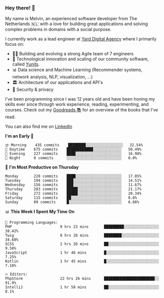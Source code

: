 ### Hey there! 👋

My name is Melvin, an experienced software developer from The Netherlands 🇳🇱 with a love for building great applications and solving complex problems in domains with a social purpose. 

I currently work as a lead engineer at [Yard Digital Agency](https://github.com/yardinternet) where I primarily focus on:

* 👏🏼 Building and evolving a strong Agile team of 7 engineers
* 🚀 Technological innovation and scaling of our community software, called [Yunits](https://www.yunits.com/).
* 📊 Data science and Machine Learning (Recommender systems, network analysis, NLP, visualization, ...)
* 🏛 Architecture of our applications and API's
* 🔐 Security & privacy

I've been programming since I was 12 years old and have been honing my skills ever since through work experience, reading, experimenting, and courses.
Check out my [Goodreads 📚](https://goodreads.com/melvinkoopmans) for an overview of the books that I've read. 

You can also find me on [LinkedIn](https://www.linkedin.com/in/melvinkoopmans)

<!--START_SECTION:waka-->
**I'm an Early 🐤** 

```text
🌞 Morning    435 commits    ████████░░░░░░░░░░░░░░░░░   32.54% 
🌆 Daytime    675 commits    ████████████░░░░░░░░░░░░░   50.49% 
🌃 Evening    227 commits    ████░░░░░░░░░░░░░░░░░░░░░   16.98% 
🌙 Night      0 commits      ░░░░░░░░░░░░░░░░░░░░░░░░░   0.0%

```
📅 **I'm Most Productive on Thursday** 

```text
Monday       228 commits    ████░░░░░░░░░░░░░░░░░░░░░   17.05% 
Tuesday      194 commits    ███░░░░░░░░░░░░░░░░░░░░░░   14.51% 
Wednesday    156 commits    ███░░░░░░░░░░░░░░░░░░░░░░   11.67% 
Thursday     283 commits    █████░░░░░░░░░░░░░░░░░░░░   21.17% 
Friday       272 commits    █████░░░░░░░░░░░░░░░░░░░░   20.34% 
Saturday     115 commits    ██░░░░░░░░░░░░░░░░░░░░░░░   8.6% 
Sunday       89 commits     █░░░░░░░░░░░░░░░░░░░░░░░░   6.66%

```


📊 **This Week I Spent My Time On** 

```text
💬 Programming Languages: 
PHP                      9 hrs 23 mins       █████████░░░░░░░░░░░░░░░░   38.42% 
Twig                     8 hrs 28 mins       ████████░░░░░░░░░░░░░░░░░   34.68% 
SCSS                     2 hrs 20 mins       ██░░░░░░░░░░░░░░░░░░░░░░░   9.58% 
JavaScript               1 hr 46 mins        █░░░░░░░░░░░░░░░░░░░░░░░░   7.25% 
Kotlin                   1 hr 45 mins        █░░░░░░░░░░░░░░░░░░░░░░░░   7.18%

🔥 Editors: 
PhpStorm                 22 hrs 26 mins      ███████████████████████░░   91.9% 
IntelliJ                 1 hr 58 mins        ██░░░░░░░░░░░░░░░░░░░░░░░   8.1%

```


<!--END_SECTION:waka-->
